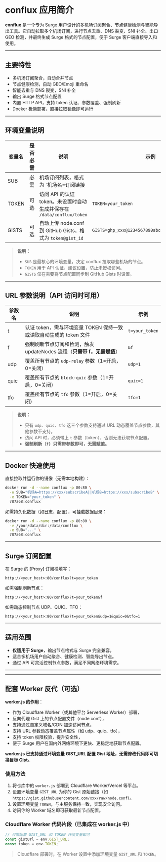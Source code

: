# conflux 应用简介

**conflux** 是一个专为 Surge 用户设计的多机场订阅聚合、节点健康检测与智能导出工具。它自动拉取多个机场订阅，进行节点去重、DNS 裂变、SNI 补全、出口 GEO 检测，并最终生成 Surge 格式的节点配置，便于 Surge 客户端直接导入和使用。

---

## 主要特性

- 多机场订阅聚合，自动合并节点
- 节点健康检测，自动 GEO/Emoji 重命名
- 智能去重与 DNS 裂变，SNI 补全
- 输出 Surge 格式节点配置
- 内置 HTTP API，支持 token 认证、参数覆盖、强制刷新
- Docker 极简部署，直接拉取镜像即可运行

---

## 环境变量说明

| 变量名   | 是否必需 | 说明                                                                                      | 示例                                                         |
|----------|---------|-------------------------------------------------------------------------------------------|--------------------------------------------------------------|
| SUB      | 必需    | 机场订阅列表，格式为 `机场名=订阅链接||机场名2=订阅链接2`，支持多个机场聚合                | `机场A=https://xxx/subscribeA||机场B=https://xxx/subscribeB` |
| TOKEN    | 可选    | 访问 API 的认证 token。未设置时自动生成并保存在 `/data/conflux/token`                      | `TOKEN=your_token`                                           |
| GISTS    | 可选    | 自动上传 node.conf 到 GitHub Gists，格式为 `token@gist_id`                                 | `GISTS=ghp_xxx@1234567890abcdef1234567890abcdef`             |

> **说明：**
> - `SUB` 是最核心的环境变量，决定 conflux 拉取哪些机场的节点。
> - `TOKEN` 用于 API 认证，建议设置，防止未授权访问。
> - `GISTS` 仅在需要将节点配置同步到 GitHub Gists 时设置。

---

## URL 参数说明（API 访问时可用）

| 参数名   | 说明                                                                                 | 示例                        |
|----------|--------------------------------------------------------------------------------------|-----------------------------|
| t        | 认证 token，需与环境变量 TOKEN 保持一致或读取自动生成的 token 文件                    | `t=your_token`              |
| f        | 强制刷新节点订阅和检测，触发 updateNodes 流程（**只需带 f，无需赋值**）                | `&f`                        |
| udp      | 覆盖所有节点的 `udp-relay` 参数（1=开启，0=关闭）                                     | `udp=1`                     |
| quic     | 覆盖所有节点的 `block-quic` 参数（1=开启，0=关闭）                                    | `quic=1`                    |
| tfo      | 覆盖所有节点的 `tfo` 参数（1=开启，0=关闭）                                           | `tfo=1`                     |

> **说明：**
> - 只有 `udp`、`quic`、`tfo` 这三个参数支持通过 URL 动态覆盖节点参数，其他参数不支持。
> - 访问 API 时，必须带上 `t` 参数（token），否则无法获取节点配置。
> - **强制刷新（`f`）只需带参数即可，无需赋值。**

---

## Docker 快速使用

直接拉取并运行你的镜像（无需本地构建）：

```bash
docker run -d --name conflux -p 80:80 \
  -e SUB="机场A=https://xxx/subscribeA||机场B=https://xxx/subscribeB" \
  -e TOKEN="your_token" \
  787a68:conflux
```

如需持久化数据（如日志、配置），可挂载数据目录：

```bash
docker run -d --name conflux -p 80:80 \
  -v /your/data/dir:/data/conflux \
  -e SUB="..." \
  787a68:conflux
```

---

## Surge 订阅配置

在 Surge 的 [Proxy] 订阅栏填写：

```
http://<your_host>:80/conflux?t=your_token
```

如需强制刷新节点：
```
http://<your_host>:80/conflux?t=your_token&f
```

如需动态控制节点 UDP、QUIC、TFO：
```
http://<your_host>:80/conflux?t=your_token&udp=1&quic=0&tfo=1
```

---

## 适用范围

- **仅适用于 Surge**，输出节点格式与 Surge 完全兼容。
- 适合多机场用户自动聚合、健康检测、智能导出节点。
- 通过 API 可灵活控制节点参数，满足不同网络环境需求。

--- 

---

## 配套 Worker 反代（可选）

**worker.js 的作用**：

- 作为 Cloudflare Worker（或其他平台 Serverless Worker）部署，
- 反向代理 Gist 上的节点配置文件（node.conf），
- 支持通过自定义域名/CDN 加速访问节点，
- 支持 URL 参数动态覆盖节点属性（如 udp、quic、tfo），
- 支持 token 权限校验，提升安全性，
- 便于 Surge 用户在国内外网络环境下更快、更稳定地获取节点配置。

**worker.js 已支持通过环境变量 GIST_URL 配置 Gist 地址，无需修改代码即可切换目标 Gist。**

### 使用方法

1. 将仓库中的 `worker.js` 部署到 Cloudflare Worker/Vercel 等平台。
2. 设置环境变量 `GIST_URL` 为你的 Gist 原始链接（如 `https://gist.githubusercontent.com/xxx/raw/node.conf`）。
3. 设置环境变量 `TOKEN`，与主服务保持一致，实现安全访问。
4. 访问你的 Worker 域名即可获取最新节点配置。

### Cloudflare Worker 代码片段（已集成在 worker.js 中）

```js
// 只需配置 GIST_URL 和 TOKEN 环境变量即可
const gistUrl = env.GIST_URL;
const token = env.TOKEN;
```

> Cloudflare 部署时，在 Worker 设置中添加环境变量 `GIST_URL` 和 `TOKEN`。 
